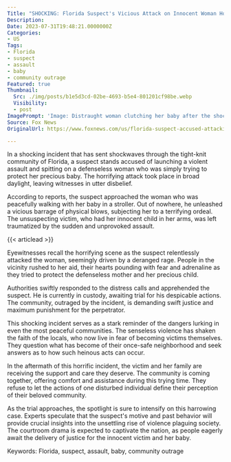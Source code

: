 ```yaml
---
Title: "SHOCKING: Florida Suspect's Vicious Attack on Innocent Woman Holding Baby Leaves Community in Outrage!"
Description: 
Date: 2023-07-31T19:48:21.0000000Z
Categories:
- US
Tags:
- Florida
- suspect
- assault
- baby
- community outrage
Featured: true
Thumbnail:
  Src: ./img/posts/b1e5d3cd-02be-4693-b5e4-801201cf98be.webp
  Visibility:
  - post
ImagePrompt: 'Image: Distraught woman clutching her baby after the shocking attack in Florida.'
Source: Fox News
OriginalUrl: https://www.foxnews.com/us/florida-suspect-accused-attacking-spitting-woman-holding-baby

---
```

In a shocking incident that has sent shockwaves through the tight-knit community of Florida, a suspect stands accused of launching a violent assault and spitting on a defenseless woman who was simply trying to protect her precious baby. The horrifying attack took place in broad daylight, leaving witnesses in utter disbelief.

According to reports, the suspect approached the woman who was peacefully walking with her baby in a stroller. Out of nowhere, he unleashed a vicious barrage of physical blows, subjecting her to a terrifying ordeal. The unsuspecting victim, who had her innocent child in her arms, was left traumatized by the sudden and unprovoked assault.

{{< articlead >}}

Eyewitnesses recall the horrifying scene as the suspect relentlessly attacked the woman, seemingly driven by a deranged rage. People in the vicinity rushed to her aid, their hearts pounding with fear and adrenaline as they tried to protect the defenseless mother and her precious child.

Authorities swiftly responded to the distress calls and apprehended the suspect. He is currently in custody, awaiting trial for his despicable actions. The community, outraged by the incident, is demanding swift justice and maximum punishment for the perpetrator.

This shocking incident serves as a stark reminder of the dangers lurking in even the most peaceful communities. The senseless violence has shaken the faith of the locals, who now live in fear of becoming victims themselves. They question what has become of their once-safe neighborhood and seek answers as to how such heinous acts can occur.

In the aftermath of this horrific incident, the victim and her family are receiving the support and care they deserve. The community is coming together, offering comfort and assistance during this trying time. They refuse to let the actions of one disturbed individual define their perception of their beloved community.

As the trial approaches, the spotlight is sure to intensify on this harrowing case. Experts speculate that the suspect's motive and past behavior will provide crucial insights into the unsettling rise of violence plaguing society. The courtroom drama is expected to captivate the nation, as people eagerly await the delivery of justice for the innocent victim and her baby.

Keywords: Florida, suspect, assault, baby, community outrage
